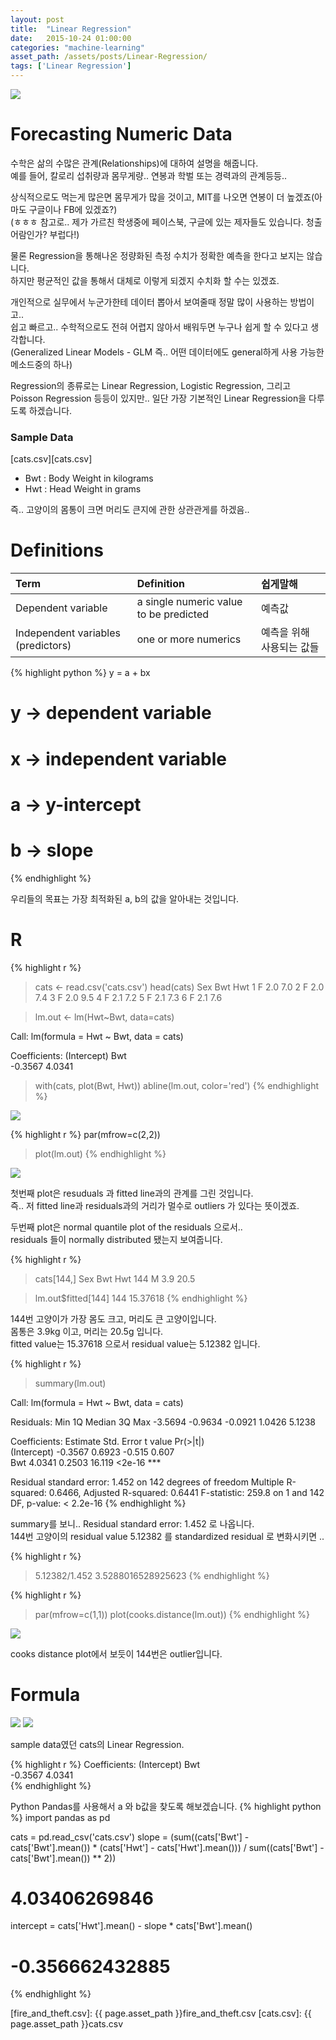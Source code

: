 ```yaml
---
layout: post
title:  "Linear Regression"
date:   2015-10-24 01:00:00
categories: "machine-learning"
asset_path: /assets/posts/Linear-Regression/
tags: ['Linear Regression']
---
```

<div>
    <img src="{{ page.asset_path }}dog.jpg" class="img-responsive img-rounded">
</div>

# Forecasting Numeric Data 

수학은 삶의 수많은 관계(Relationships)에 대하여 설명을 해줍니다.<br>
예를 들어, 칼로리 섭취량과 몸무게량.. 연봉과 학벌 또는 경력과의 관계등등.. 


상식적으로도 먹는게 많은면 몸무게가 많을 것이고, MIT를 나오면 연봉이 더 높겠죠(아마도 구글이나 FB에 있겠죠?)<br>
(ㅎㅎㅎ 참고로.. 제가 가르친 학생중에 페이스북, 구글에 있는 제자들도 있습니다. 청출어람인가? 부럽다!)

물론 Regression을 통해나온 정량화된 측정 수치가 정확한 예측을 한다고 보지는 않습니다.<br>
하지만 <span class="text-danger">평균적인</span> 값을 통해서 대체로 이렇게 되겠지 수치화 할 수는 있겠죠. 
 
개인적으로 실무에서 누군가한테 데이터 뽑아서 보여줄때 정말 많이 사용하는 방법이고.. <br>
쉽고 빠르고.. 수학적으로도 전혀 어렵지 않아서 배워두면 누구나 쉽게 할 수 있다고 생각합니다.<br>
(Generalized Linear Models - GLM 즉.. 어떤 데이터에도 general하게 사용 가능한 메소드중의 하나)

Regression의 종류로는 Linear Regression, Logistic Regression, 그리고 Poisson Regression 등등이 있지만.. 
일단 가장 기본적인 Linear Regression을 다루도록 하겠습니다.

### Sample Data

[cats.csv][cats.csv]

* Bwt : Body Weight in kilograms
* Hwt : Head Weight in grams

즉.. 고양이의 몸통이 크면 머리도 큰지에 관한 상관관게를 하겠음..

# Definitions

| Term | Definition | 쉽게말해 |
|:--|:--|:--|
| Dependent variable | a single numeric value to be predicted | 예측값 |
| Independent variables (predictors) | one or more numerics | 예측을 위해 사용되는 값들 |

{% highlight python %}
y = a + bx
# y -> dependent variable
# x -> independent variable
# a -> y-intercept
# b -> slope
{% endhighlight %}

우리들의 목표는 가장 최적화된 a, b의 값을 알아내는 것입니다.

# R

{% highlight r %}
> cats <- read.csv('cats.csv')
> head(cats)
  Sex Bwt Hwt
1   F 2.0 7.0
2   F 2.0 7.4
3   F 2.0 9.5
4   F 2.1 7.2
5   F 2.1 7.3
6   F 2.1 7.6

> lm.out <- lm(Hwt~Bwt, data=cats)

Call:
lm(formula = Hwt ~ Bwt, data = cats)

Coefficients:
(Intercept)          Bwt  
    -0.3567       4.0341  

> with(cats, plot(Bwt, Hwt))
> abline(lm.out, color='red')
{% endhighlight %}

<img src="{{ page.asset_path }}bwt_hwt.png" class="img-responsive img-rounded">

{% highlight r %}
par(mfrow=c(2,2))
> plot(lm.out)
{% endhighlight %}

<img src="{{ page.asset_path }}lmout.png" class="img-responsive img-rounded">

첫번째 plot은 resuduals 과 fitted line과의 관계를 그린 것입니다. <br>
즉.. 저 fitted line과 residuals과의 거리가 멀수로 outliers 가 있다는 뜻이겠죠.

두번째 plot은 normal quantile plot of the residuals 으로서.. <br>
residuals 들이 normally distributed 됐는지 보여줍니다. 

{% highlight r %}
> cats[144,]
    Sex Bwt  Hwt
144   M 3.9 20.5

> lm.out$fitted[144]
     144 
15.37618 
{% endhighlight %}

144번 고양이가 가장 몸도 크고, 머리도 큰 고양이입니다.<br>
몸통은 3.9kg 이고, 머리는 20.5g 입니다.<br>
fitted value는 15.37618 으로서 residual value는 5.12382 입니다.

{% highlight r %}
> summary(lm.out)

Call:
lm(formula = Hwt ~ Bwt, data = cats)

Residuals:
    Min      1Q  Median      3Q     Max 
-3.5694 -0.9634 -0.0921  1.0426  5.1238 

Coefficients:
            Estimate Std. Error t value Pr(>|t|)    
(Intercept)  -0.3567     0.6923  -0.515    0.607    
Bwt           4.0341     0.2503  16.119   <2e-16 ***

Residual standard error: 1.452 on 142 degrees of freedom
Multiple R-squared:  0.6466,	Adjusted R-squared:  0.6441 
F-statistic: 259.8 on 1 and 142 DF,  p-value: < 2.2e-16
{% endhighlight %}

summary를 보니.. Residual standard error: 1.452 로 나옵니다.<br>
144번 고양이의 residual value 5.12382 를 standardized residual 로 변화시키면 ..

{% highlight r %}
> 5.12382/1.452
3.5288016528925623
{% endhighlight %}

{% highlight r %}
> par(mfrow=c(1,1))
> plot(cooks.distance(lm.out))
{% endhighlight %}

<img src="{{ page.asset_path }}cooks-distance.png" class="img-responsive img-rounded">

cooks distance plot에서 보듯이 144번은 outlier입니다.

# Formula

<img src="{{ page.asset_path }}formula_b.png" class="img-responsive img-rounded">

<img src="{{ page.asset_path }}formula_a.png" class="img-responsive img-rounded">

sample data였던 cats의 Linear Regression.

{% highlight r %}
Coefficients:
(Intercept)          Bwt  
    -0.3567       4.0341  
{% endhighlight %}

Python Pandas를 사용해서 a 와 b값을 찾도록 해보겠습니다.
{% highlight python %}
import pandas as pd

cats = pd.read_csv('cats.csv')
slope = (sum((cats['Bwt'] - cats['Bwt'].mean()) *
             (cats['Hwt'] - cats['Hwt'].mean())) /
         sum((cats['Bwt'] - cats['Bwt'].mean()) ** 2))
# 4.03406269846
         
intercept = cats['Hwt'].mean() - slope * cats['Bwt'].mean()
# -0.356662432885

{% endhighlight %}





[fire_and_theft.csv]: {{ page.asset_path }}fire_and_theft.csv
[cats.csv]: {{ page.asset_path }}cats.csv
